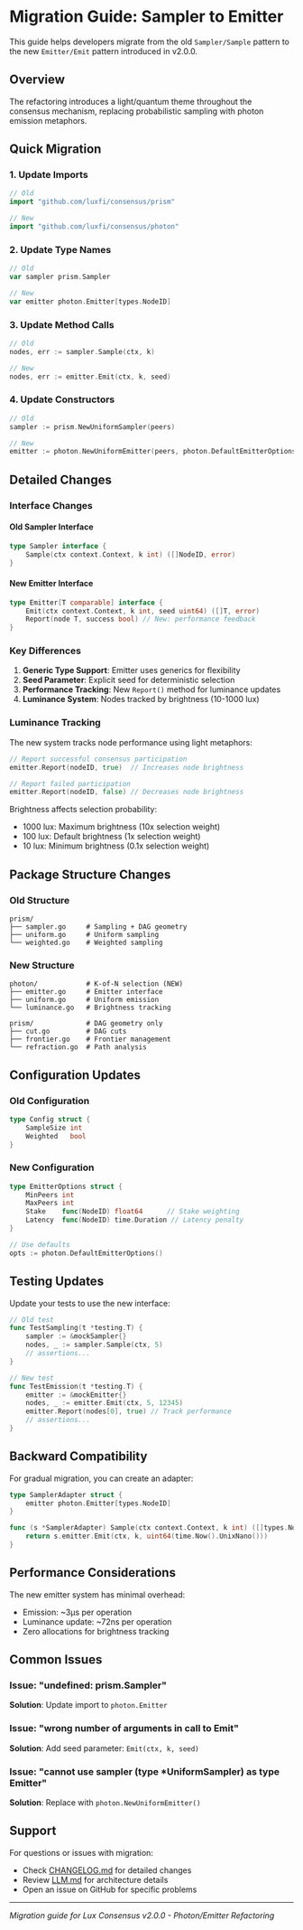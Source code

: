# Migration Guide: Sampler to Emitter

This guide helps developers migrate from the old `Sampler/Sample` pattern to the new `Emitter/Emit` pattern introduced in v2.0.0.

## Overview

The refactoring introduces a light/quantum theme throughout the consensus mechanism, replacing probabilistic sampling with photon emission metaphors.

## Quick Migration

### 1. Update Imports

```go
// Old
import "github.com/luxfi/consensus/prism"

// New
import "github.com/luxfi/consensus/photon"
```

### 2. Update Type Names

```go
// Old
var sampler prism.Sampler

// New
var emitter photon.Emitter[types.NodeID]
```

### 3. Update Method Calls

```go
// Old
nodes, err := sampler.Sample(ctx, k)

// New
nodes, err := emitter.Emit(ctx, k, seed)
```

### 4. Update Constructors

```go
// Old
sampler := prism.NewUniformSampler(peers)

// New
emitter := photon.NewUniformEmitter(peers, photon.DefaultEmitterOptions())
```

## Detailed Changes

### Interface Changes

#### Old Sampler Interface
```go
type Sampler interface {
    Sample(ctx context.Context, k int) ([]NodeID, error)
}
```

#### New Emitter Interface
```go
type Emitter[T comparable] interface {
    Emit(ctx context.Context, k int, seed uint64) ([]T, error)
    Report(node T, success bool) // New: performance feedback
}
```

### Key Differences

1. **Generic Type Support**: Emitter uses generics for flexibility
2. **Seed Parameter**: Explicit seed for deterministic selection
3. **Performance Tracking**: New `Report()` method for luminance updates
4. **Luminance System**: Nodes tracked by brightness (10-1000 lux)

### Luminance Tracking

The new system tracks node performance using light metaphors:

```go
// Report successful consensus participation
emitter.Report(nodeID, true)  // Increases node brightness

// Report failed participation
emitter.Report(nodeID, false) // Decreases node brightness
```

Brightness affects selection probability:
- 1000 lux: Maximum brightness (10x selection weight)
- 100 lux: Default brightness (1x selection weight)
- 10 lux: Minimum brightness (0.1x selection weight)

## Package Structure Changes

### Old Structure
```
prism/
├── sampler.go     # Sampling + DAG geometry
├── uniform.go     # Uniform sampling
└── weighted.go    # Weighted sampling
```

### New Structure
```
photon/            # K-of-N selection (NEW)
├── emitter.go     # Emitter interface
├── uniform.go     # Uniform emission
└── luminance.go   # Brightness tracking

prism/             # DAG geometry only
├── cut.go         # DAG cuts
├── frontier.go    # Frontier management
└── refraction.go  # Path analysis
```

## Configuration Updates

### Old Configuration
```go
type Config struct {
    SampleSize int
    Weighted   bool
}
```

### New Configuration
```go
type EmitterOptions struct {
    MinPeers int
    MaxPeers int
    Stake    func(NodeID) float64      // Stake weighting
    Latency  func(NodeID) time.Duration // Latency penalty
}

// Use defaults
opts := photon.DefaultEmitterOptions()
```

## Testing Updates

Update your tests to use the new interface:

```go
// Old test
func TestSampling(t *testing.T) {
    sampler := &mockSampler{}
    nodes, _ := sampler.Sample(ctx, 5)
    // assertions...
}

// New test
func TestEmission(t *testing.T) {
    emitter := &mockEmitter{}
    nodes, _ := emitter.Emit(ctx, 5, 12345)
    emitter.Report(nodes[0], true) // Track performance
    // assertions...
}
```

## Backward Compatibility

For gradual migration, you can create an adapter:

```go
type SamplerAdapter struct {
    emitter photon.Emitter[types.NodeID]
}

func (s *SamplerAdapter) Sample(ctx context.Context, k int) ([]types.NodeID, error) {
    return s.emitter.Emit(ctx, k, uint64(time.Now().UnixNano()))
}
```

## Performance Considerations

The new emitter system has minimal overhead:
- Emission: ~3μs per operation
- Luminance update: ~72ns per operation
- Zero allocations for brightness tracking

## Common Issues

### Issue: "undefined: prism.Sampler"
**Solution**: Update import to `photon.Emitter`

### Issue: "wrong number of arguments in call to Emit"
**Solution**: Add seed parameter: `Emit(ctx, k, seed)`

### Issue: "cannot use sampler (type *UniformSampler) as type Emitter"
**Solution**: Replace with `photon.NewUniformEmitter()`

## Support

For questions or issues with migration:
- Check [CHANGELOG.md](./CHANGELOG.md) for detailed changes
- Review [LLM.md](./LLM.md) for architecture details
- Open an issue on GitHub for specific problems

---

*Migration guide for Lux Consensus v2.0.0 - Photon/Emitter Refactoring*